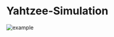 # Yahtzee-Simulation
![example](https://github.com/user-attachments/assets/632807dc-f1b5-44d7-ae4e-39fa76ec8f1f)
